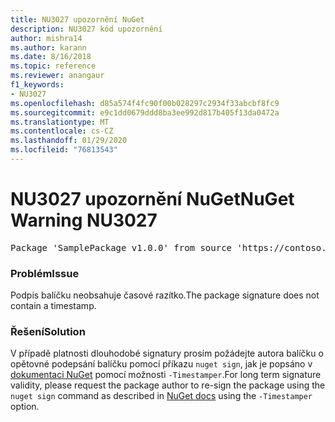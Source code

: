 ```yaml
---
title: NU3027 upozornění NuGet
description: NU3027 kód upozornění
author: mishra14
ms.author: karann
ms.date: 8/16/2018
ms.topic: reference
ms.reviewer: anangaur
f1_keywords:
- NU3027
ms.openlocfilehash: d85a574f4fc90f00b028297c2934f33abcbf8fc9
ms.sourcegitcommit: e9c1dd0679ddd8ba3ee992d817b405f13da0472a
ms.translationtype: MT
ms.contentlocale: cs-CZ
ms.lasthandoff: 01/29/2020
ms.locfileid: "76813543"
---
```

# <a name="nuget-warning-nu3027"></a><span data-ttu-id="c8a8e-103">NU3027 upozornění NuGet</span><span class="sxs-lookup"><span data-stu-id="c8a8e-103">NuGet Warning NU3027</span></span>

<pre>Package 'SamplePackage v1.0.0' from source 'https://contoso.com/index.json': The signature should be timestamped to enable long-term signature validity after the certificate has expired.</pre>

### <a name="issue"></a><span data-ttu-id="c8a8e-104">Problém</span><span class="sxs-lookup"><span data-stu-id="c8a8e-104">Issue</span></span>

<span data-ttu-id="c8a8e-105">Podpis balíčku neobsahuje časové razítko.</span><span class="sxs-lookup"><span data-stu-id="c8a8e-105">The package signature does not contain a timestamp.</span></span>


### <a name="solution"></a><span data-ttu-id="c8a8e-106">Řešení</span><span class="sxs-lookup"><span data-stu-id="c8a8e-106">Solution</span></span>

<span data-ttu-id="c8a8e-107">V případě platnosti dlouhodobé signatury prosím požádejte autora balíčku o opětovné podepsání balíčku pomocí příkazu `nuget sign`, jak je popsáno v [dokumentaci NuGet](../../create-packages/sign-a-package.md) pomocí možnosti `-Timestamper`.</span><span class="sxs-lookup"><span data-stu-id="c8a8e-107">For long term signature validity, please request the package author to re-sign the package using the `nuget sign` command as described in [NuGet docs](../../create-packages/sign-a-package.md) using the `-Timestamper` option.</span></span>
